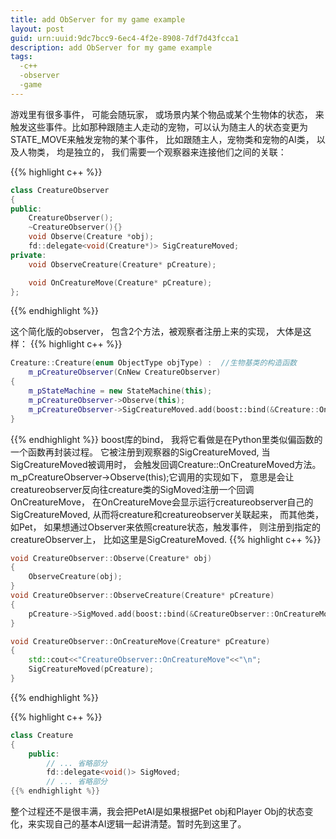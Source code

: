 ```yaml
---
title: add ObServer for my game example
layout: post
guid: urn:uuid:9dc7bcc9-6ec4-4f2e-8908-7df7d43fcca1
description: add ObServer for my game example
tags:
  -c++
  -observer
  -game 
---
```



游戏里有很多事件， 可能会随玩家， 或场景内某个物品或某个生物体的状态， 来触发这些事件。比如那种跟随主人走动的宠物，可以认为随主人的状态变更为STATE_MOVE来触发宠物的某个事件， 比如跟随主人，宠物类和宠物的AI类， 以及人物类， 均是独立的， 我们需要一个观察器来连接他们之间的关联：  

{{% highlight c++ %}}
```c++
class CreatureObserver
{
public:
    CreatureObserver();
    ~CreatureObserver(){}
    void Observe(Creature *obj);
    fd::delegate<void(Creature*)> SigCreatureMoved; 
private:
    void ObserveCreature(Creature* pCreature);

    void OnCreatureMove(Creature* pCreature);
};
```
{{% endhighlight %}}


这个简化版的observer， 包含2个方法，被观察者注册上来的实现， 大体是这样：
{{% highlight c++ %}}
```c++
Creature::Creature(enum ObjectType objType) :  //生物基类的构造函数
    m_pCreatureObserver(CnNew CreatureObserver)
{
    m_pStateMachine = new StateMachine(this);
    m_pCreatureObserver->Observe(this);
    m_pCreatureObserver->SigCreatureMoved.add(boost::bind(&Creature::OnCreatureMoved, this, _1));
}
```
{{% endhighlight %}}
boost库的bind， 我将它看做是在Python里类似偏函数的一个函数再封装过程。 它被注册到观察器的SigCreatureMoved, 当SigCreatureMoved被调用时， 会触发回调Creature::OnCreatureMoved方法。
m_pCreatureObserver->Observe(this);它调用的实现如下， 意思是会让creatureobserver反向往creature类的SigMoved注册一个回调OnCreatureMove， 在OnCreatureMove会显示运行creatureobserver自己的SigCreatureMoved, 从而将creature和creatureobserver关联起来， 而其他类，如Pet， 如果想通过Observer来依照creature状态，触发事件， 则注册到指定的creatureObserver上， 比如这里是SigCreatureMoved. 
{{% highlight c++ %}}
```c++
void CreatureObserver::Observe(Creature* obj)
{
    ObserveCreature(obj);
}
void CreatureObserver::ObserveCreature(Creature* pCreature)
{
    pCreature->SigMoved.add(boost::bind(&CreatureObserver::OnCreatureMove, this, pCreature));
}

void CreatureObserver::OnCreatureMove(Creature* pCreature)
{
    std::cout<<"CreatureObserver::OnCreatureMove"<<"\n";
    SigCreatureMoved(pCreature);
}
```
{{% endhighlight %}}

{{% highlight c++ %}}
```c++
class Creature
{
    public:
        // ... 省略部分
        fd::delegate<void()> SigMoved;
        // ... 省略部分
{{% endhighlight %}}
```


整个过程还不是很丰满，我会把PetAI是如果根据Pet obj和Player Obj的状态变化，来实现自己的基本AI逻辑一起讲清楚。暂时先到这里了。
